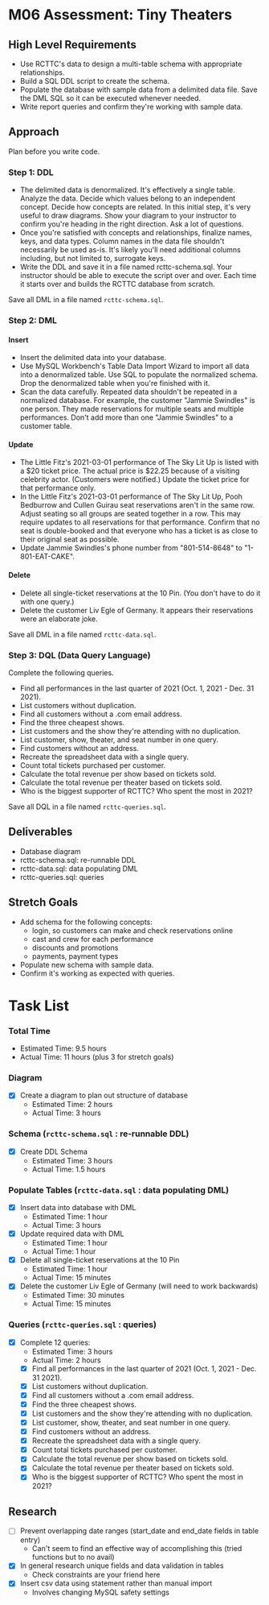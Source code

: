 # M06 Assessment: Tiny Theaters

## High Level Requirements
* Use RCTTC's data to design a multi-table schema with appropriate relationships.
* Build a SQL DDL script to create the schema.
* Populate the database with sample data from a delimited data file. Save the DML SQL so it can be executed whenever needed.
* Write report queries and confirm they're working with sample data.

## Approach
Plan before you write code.

### Step 1: DDL
* The delimited data is denormalized. It's effectively a single table. Analyze the data. Decide which values belong to an independent concept. Decide how concepts are related. In this initial step, it's very useful to draw diagrams. Show your diagram to your instructor to confirm you're heading in the right direction. Ask a lot of questions.
* Once you're satisfied with concepts and relationships, finalize names, keys, and data types. Column names in the data file shouldn't necessarily be used as-is. It's likely you'll need additional columns including, but not limited to, surrogate keys.
* Write the DDL and save it in a file named rcttc-schema.sql. Your instructor should be able to execute the script over and over. Each time it starts over and builds the RCTTC database from scratch.

Save all DML in a file named `rcttc-schema.sql`.

### Step 2: DML

#### Insert
* Insert the delimited data into your database.
* Use MySQL Workbench's Table Data Import Wizard to import all data into a denormalized table. Use SQL to populate the normalized schema. Drop the denormalized table when you're finished with it.
* Scan the data carefully. Repeated data shouldn't be repeated in a normalized database. For example, the customer "Jammie Swindles" is one person. They made reservations for multiple seats and multiple performances. Don't add more than one "Jammie Swindles" to a customer table.

#### Update
* The Little Fitz's 2021-03-01 performance of The Sky Lit Up is listed with a $20 ticket price. The actual price is $22.25 because of a visiting celebrity actor. (Customers were notified.) Update the ticket price for that performance only.
* In the Little Fitz's 2021-03-01 performance of The Sky Lit Up, Pooh Bedburrow and Cullen Guirau seat reservations aren't in the same row. Adjust seating so all groups are seated together in a row. This may require updates to all reservations for that performance. Confirm that no seat is double-booked and that everyone who has a ticket is as close to their original seat as possible.
* Update Jammie Swindles's phone number from "801-514-8648" to "1-801-EAT-CAKE".

#### Delete
* Delete all single-ticket reservations at the 10 Pin. (You don't have to do it with one query.)
* Delete the customer Liv Egle of Germany. It appears their reservations were an elaborate joke.

Save all DML in a file named `rcttc-data.sql`.

### Step 3: DQL (Data Query Language)

Complete the following queries.
* Find all performances in the last quarter of 2021 (Oct. 1, 2021 - Dec. 31 2021).
* List customers without duplication.
* Find all customers without a .com email address.
* Find the three cheapest shows.
* List customers and the show they're attending with no duplication.
* List customer, show, theater, and seat number in one query.
* Find customers without an address.
* Recreate the spreadsheet data with a single query.
* Count total tickets purchased per customer.
* Calculate the total revenue per show based on tickets sold.
* Calculate the total revenue per theater based on tickets sold.
* Who is the biggest supporter of RCTTC? Who spent the most in 2021?

Save all DQL in a file named `rcttc-queries.sql`.

## Deliverables
* Database diagram
* rcttc-schema.sql: re-runnable DDL
* rcttc-data.sql: data populating DML
* rcttc-queries.sql: queries

## Stretch Goals

* Add schema for the following concepts:
  * login, so customers can make and check reservations online
  * cast and crew for each performance
  * discounts and promotions
  * payments, payment types
* Populate new schema with sample data.
* Confirm it's working as expected with queries.

# Task List

### Total Time
* Estimated Time: 9.5 hours
* Actual Time: 11 hours (plus 3 for stretch goals)

### Diagram
* [x] Create a diagram to plan out structure of database
  * Estimated Time: 2 hours
  * Actual Time: 3 hours

### Schema (`rcttc-schema.sql` : re-runnable DDL)
* [x] Create DDL Schema
  * Estimated Time: 3 hours
  * Actual Time: 1.5 hours
  
### Populate Tables (`rcttc-data.sql` : data populating DML)
* [x] Insert data into database with DML
  * Estimated Time: 1 hour
  * Actual Time: 3 hours
* [x] Update required data with DML
  * Estimated Time: 1 hour
  * Actual Time:  1 hour
* [x] Delete all single-ticket reservations at the 10 Pin
  * Estimated Time: 1 hour
  * Actual Time: 15 minutes
* [x] Delete the customer Liv Egle of Germany (will need to work backwards)
  * Estimated Time: 30 minutes
  * Actual Time: 15 minutes
  
### Queries (`rcttc-queries.sql` : queries)
* [x] Complete 12 queries:
  * Estimated Time: 3 hours
  * Actual Time: 2 hours
  * [x] Find all performances in the last quarter of 2021 (Oct. 1, 2021 - Dec. 31 2021).
  * [x] List customers without duplication.
  * [x] Find all customers without a .com email address.
  * [x] Find the three cheapest shows.
  * [x] List customers and the show they're attending with no duplication.
  * [x] List customer, show, theater, and seat number in one query.
  * [x] Find customers without an address.
  * [x] Recreate the spreadsheet data with a single query.
  * [x] Count total tickets purchased per customer.
  * [x] Calculate the total revenue per show based on tickets sold.
  * [x] Calculate the total revenue per theater based on tickets sold.
  * [x] Who is the biggest supporter of RCTTC? Who spent the most in 2021?

## Research
* [ ] Prevent overlapping date ranges (start_date and end_date fields in table entry)
  * Can't seem to find an effective way of accomplishing this (tried functions but to no avail)
* [x] In general research unique fields and data validation in tables
  * Check constraints are your friend here
* [x] Insert csv data using statement rather than manual import
  * Involves changing MySQL safety settings